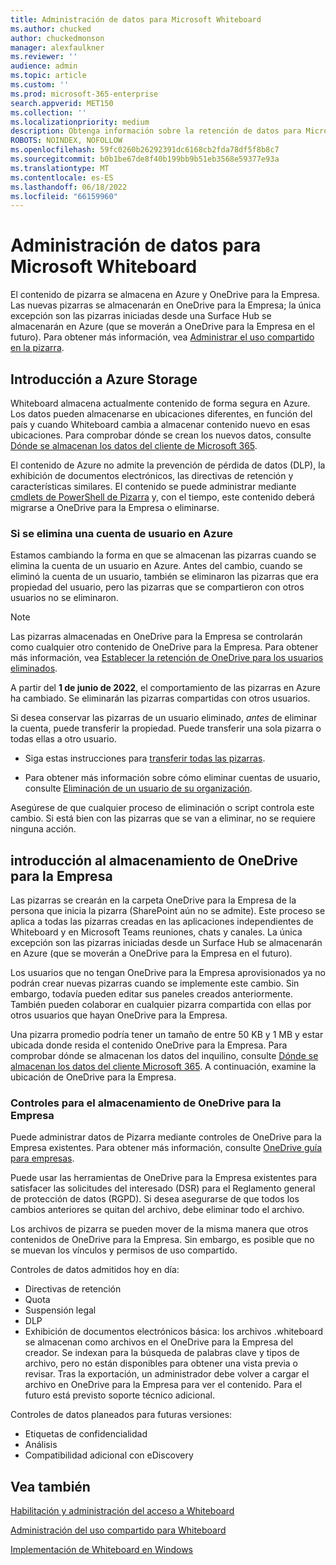 ```yaml
---
title: Administración de datos para Microsoft Whiteboard
ms.author: chucked
author: chuckedmonson
manager: alexfaulkner
ms.reviewer: ''
audience: admin
ms.topic: article
ms.custom: ''
ms.prod: microsoft-365-enterprise
search.appverid: MET150
ms.collection: ''
ms.localizationpriority: medium
description: Obtenga información sobre la retención de datos para Microsoft Whiteboard en Azure y OneDrive para la Empresa.
ROBOTS: NOINDEX, NOFOLLOW
ms.openlocfilehash: 59fc0260b26292391dc6168cb2fda78df5f8b8c7
ms.sourcegitcommit: b0b1be67de8f40b199bb9b51eb3568e59377e93a
ms.translationtype: MT
ms.contentlocale: es-ES
ms.lasthandoff: 06/18/2022
ms.locfileid: "66159960"
---
```

# <a name="manage-data-for-microsoft-whiteboard"></a>Administración de datos para Microsoft Whiteboard

El contenido de pizarra se almacena en Azure y OneDrive para la Empresa. Las nuevas pizarras se almacenarán en OneDrive para la Empresa; la única excepción son las pizarras iniciadas desde una Surface Hub se almacenarán en Azure (que se moverán a OneDrive para la Empresa en el futuro). Para obtener más información, vea [Administrar el uso compartido en la pizarra](manage-sharing-organizations.md).

## <a name="azure-storage-overview"></a>Introducción a Azure Storage

Whiteboard almacena actualmente contenido de forma segura en Azure. Los datos pueden almacenarse en ubicaciones diferentes, en función del país y cuando Whiteboard cambia a almacenar contenido nuevo en esas ubicaciones. Para comprobar dónde se crean los nuevos datos, consulte [Dónde se almacenan los datos del cliente de Microsoft 365](/microsoft-365/enterprise/o365-data-locations). 

El contenido de Azure no admite la prevención de pérdida de datos (DLP), la exhibición de documentos electrónicos, las directivas de retención y características similares. El contenido se puede administrar mediante [cmdlets de PowerShell de Pizarra](/powershell/module/whiteboard/) y, con el tiempo, este contenido deberá migrarse a OneDrive para la Empresa o eliminarse.

### <a name="if-a-user-account-is-deleted-in-azure"></a>Si se elimina una cuenta de usuario en Azure

Estamos cambiando la forma en que se almacenan las pizarras cuando se elimina la cuenta de un usuario en Azure. Antes del cambio, cuando se eliminó la cuenta de un usuario, también se eliminaron las pizarras que era propiedad del usuario, pero las pizarras que se compartieron con otros usuarios no se eliminaron.

>[!NOTE]
> Las pizarras almacenadas en OneDrive para la Empresa se controlarán como cualquier otro contenido de OneDrive para la Empresa. Para obtener más información, vea [Establecer la retención de OneDrive para los usuarios eliminados](/onedrive/set-retention).

A partir del **1 de junio de 2022**, el comportamiento de las pizarras en Azure ha cambiado. Se eliminarán las pizarras compartidas con otros usuarios.

Si desea conservar las pizarras de un usuario eliminado, *antes* de eliminar la cuenta, puede transferir la propiedad. Puede transferir una sola pizarra o todas ellas a otro usuario. 

- Siga estas instrucciones para [transferir todas las pizarras](/powershell/module/whiteboard/invoke-transferallwhiteboards).

- Para obtener más información sobre cómo eliminar cuentas de usuario, consulte [Eliminación de un usuario de su organización](/microsoft-365/admin/add-users/delete-a-user).

Asegúrese de que cualquier proceso de eliminación o script controla este cambio. Si está bien con las pizarras que se van a eliminar, no se requiere ninguna acción. 

## <a name="onedrive-for-business-storage-overview"></a>introducción al almacenamiento de OneDrive para la Empresa

Las pizarras se crearán en la carpeta OneDrive para la Empresa de la persona que inicia la pizarra (SharePoint aún no se admite). Este proceso se aplica a todas las pizarras creadas en las aplicaciones independientes de Whiteboard y en Microsoft Teams reuniones, chats y canales. La única excepción son las pizarras iniciadas desde un Surface Hub se almacenarán en Azure (que se moverán a OneDrive para la Empresa en el futuro).

Los usuarios que no tengan OneDrive para la Empresa aprovisionados ya no podrán crear nuevas pizarras cuando se implemente este cambio. Sin embargo, todavía pueden editar sus paneles creados anteriormente. También pueden colaborar en cualquier pizarra compartida con ellas por otros usuarios que hayan OneDrive para la Empresa.

Una pizarra promedio podría tener un tamaño de entre 50 KB y 1 MB y estar ubicada donde resida el contenido OneDrive para la Empresa. Para comprobar dónde se almacenan los datos del inquilino, consulte [Dónde se almacenan los datos del cliente Microsoft 365](/microsoft-365/enterprise/o365-data-locations). A continuación, examine la ubicación de OneDrive para la Empresa.

### <a name="controls-for-onedrive-for-business-storage"></a>Controles para el almacenamiento de OneDrive para la Empresa 

Puede administrar datos de Pizarra mediante controles de OneDrive para la Empresa existentes. Para obtener más información, consulte [OneDrive guía para empresas](/onedrive/plan-onedrive-enterprise).

Puede usar las herramientas de OneDrive para la Empresa existentes para satisfacer las solicitudes del interesado (DSR) para el Reglamento general de protección de datos (RGPD). Si desea asegurarse de que todos los cambios anteriores se quitan del archivo, debe eliminar todo el archivo.

Los archivos de pizarra se pueden mover de la misma manera que otros contenidos de OneDrive para la Empresa. Sin embargo, es posible que no se muevan los vínculos y permisos de uso compartido.

Controles de datos admitidos hoy en día:

- Directivas de retención
- Quota
- Suspensión legal
- DLP
- Exhibición de documentos electrónicos básica: los archivos .whiteboard se almacenan como archivos en el OneDrive para la Empresa del creador. Se indexan para la búsqueda de palabras clave y tipos de archivo, pero no están disponibles para obtener una vista previa o revisar. Tras la exportación, un administrador debe volver a cargar el archivo en OneDrive para la Empresa para ver el contenido. Para el futuro está previsto soporte técnico adicional.

Controles de datos planeados para futuras versiones:

- Etiquetas de confidencialidad
- Análisis
- Compatibilidad adicional con eDiscovery

## <a name="see-also"></a>Vea también

[Habilitación y administración del acceso a Whiteboard](enable-whiteboard-access-organizations.md)

[Administración del uso compartido para Whiteboard](manage-sharing-organizations.md)

[Implementación de Whiteboard en Windows](deploy-on-windows-organizations.md)


